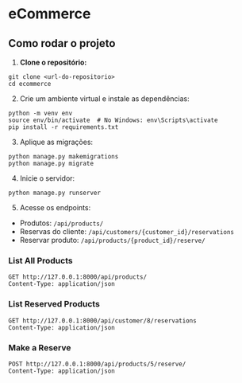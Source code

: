 # eCommerce

## Como rodar o projeto

1. **Clone o repositório:**

```shell
git clone <url-do-repositorio>
cd ecommerce
```

2. Crie um ambiente virtual e instale as dependências:

```shell
python -m venv env
source env/bin/activate  # No Windows: env\Scripts\activate
pip install -r requirements.txt
```

3. Aplique as migrações:

```shell
python manage.py makemigrations
python manage.py migrate
```

4. Inicie o servidor:

```shell
python manage.py runserver
```

5. Acesse os endpoints:

- Produtos: `/api/products/`
- Reservas do cliente: `/api/customers/{customer_id}/reservations`
- Reservar produto: `/api/products/{product_id}/reserve/`

### List All Products

```http request
GET http://127.0.0.1:8000/api/products/
Content-Type: application/json
```

### List Reserved Products

```http request
GET http://127.0.0.1:8000/api/customer/8/reservations
Content-Type: application/json
```

### Make a Reserve

```http request
POST http://127.0.0.1:8000/api/products/5/reserve/
Content-Type: application/json
```